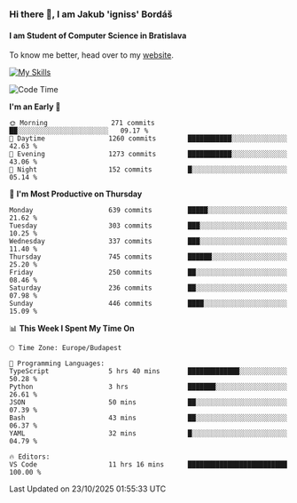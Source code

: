 ### Hi there 👋, I am Jakub 'igniss' Bordáš

#### I am Student of Computer Science in Bratislava
To know me better, head over to my [website](https://bordas.sk).

[![My Skills](https://skillicons.dev/icons?i=js,typescript,html,css,figma,svelte,vue,next,postgresql,nest,express,nodejs)](https://bordas.sk)


<!--START_SECTION:waka-->
![Code Time](http://img.shields.io/badge/Code%20Time-2%2C206%20hrs%2056%20mins-blue)

**I'm an Early 🐤** 

```text
🌞 Morning                271 commits         ██░░░░░░░░░░░░░░░░░░░░░░░   09.17 % 
🌆 Daytime                1260 commits        ███████████░░░░░░░░░░░░░░   42.63 % 
🌃 Evening                1273 commits        ███████████░░░░░░░░░░░░░░   43.06 % 
🌙 Night                  152 commits         █░░░░░░░░░░░░░░░░░░░░░░░░   05.14 % 
```
📅 **I'm Most Productive on Thursday** 

```text
Monday                   639 commits         █████░░░░░░░░░░░░░░░░░░░░   21.62 % 
Tuesday                  303 commits         ███░░░░░░░░░░░░░░░░░░░░░░   10.25 % 
Wednesday                337 commits         ███░░░░░░░░░░░░░░░░░░░░░░   11.40 % 
Thursday                 745 commits         ██████░░░░░░░░░░░░░░░░░░░   25.20 % 
Friday                   250 commits         ██░░░░░░░░░░░░░░░░░░░░░░░   08.46 % 
Saturday                 236 commits         ██░░░░░░░░░░░░░░░░░░░░░░░   07.98 % 
Sunday                   446 commits         ████░░░░░░░░░░░░░░░░░░░░░   15.09 % 
```


📊 **This Week I Spent My Time On** 

```text
🕑︎ Time Zone: Europe/Budapest

💬 Programming Languages: 
TypeScript               5 hrs 40 mins       █████████████░░░░░░░░░░░░   50.28 % 
Python                   3 hrs               ███████░░░░░░░░░░░░░░░░░░   26.61 % 
JSON                     50 mins             ██░░░░░░░░░░░░░░░░░░░░░░░   07.39 % 
Bash                     43 mins             ██░░░░░░░░░░░░░░░░░░░░░░░   06.37 % 
YAML                     32 mins             █░░░░░░░░░░░░░░░░░░░░░░░░   04.79 % 

🔥 Editors: 
VS Code                  11 hrs 16 mins      █████████████████████████   100.00 % 
```


 Last Updated on 23/10/2025 01:55:33 UTC
<!--END_SECTION:waka-->
